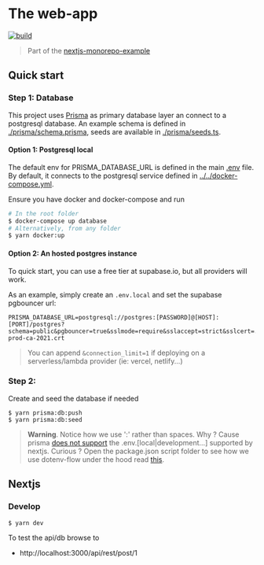 # The web-app

<p align="left">
  <a aria-label="Build" href="https://github.com/belgattitude/nextjs-monorepo-example/actions?query=workflow%3ACI">
    <img alt="build" src="https://img.shields.io/github/workflow/status/belgattitude/nextjs-monorepo-example/CI-web-app/main?label=CI&logo=github&style=flat-quare&labelColor=000000" />
  </a>
</p>

> Part of the [nextjs-monorepo-example](https://github.com/belgattitude/nextjs-monorepo-example)

## Quick start

### Step 1: Database

This project uses [Prisma](https://prisma.io) as primary database layer an connect
to a postgresql database. An example schema is defined in [./prisma/schema.prisma](./prisma/schema.prisma),
seeds are available in [./prisma/seeds.ts](./prisma/seed.ts).

#### Option 1: Postgresql local

The default env for PRISMA_DATABASE_URL is defined in the main [.env](.env) file.
By default, it connects to the postgresql service defined in [../../docker-compose.yml](../../docker-compose.yml).

Ensure you have docker and docker-compose and run

```bash
# In the root folder
$ docker-compose up database
# Alternatively, from any folder
$ yarn docker:up
```

#### Option 2: An hosted postgres instance

To quick start, you can use a free tier at supabase.io, but all providers will work.

As an example, simply create an `.env.local` and set the supabase pgbouncer url:

```env
PRISMA_DATABASE_URL=postgresql://postgres:[PASSWORD]@[HOST]:[PORT]/postgres?schema=public&pgbouncer=true&sslmode=require&sslaccept=strict&sslcert=../config/certs/supabase-prod-ca-2021.crt
```

> You can append `&connection_limit=1` if deploying on a serverless/lambda provider (ie: vercel, netlify...)

### Step 2:

Create and seed the database if needed

```
$ yarn prisma:db:push
$ yarn prisma:db:seed
```

> **Warning**. Notice how we use ':' rather than spaces. Why ? Cause prisma
> [does not support](https://github.com/prisma/prisma/issues/3865) the .env.[local|development...] supported by nextjs.
> Curious ? Open the package.json script folder to see how we use dotenv-flow under the hood read [this](https://github.com/prisma/prisma/issues/3865).

## Nextjs

### Develop

```
$ yarn dev
```

To test the api/db browse to

- http://localhost:3000/api/rest/post/1
